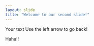 ```yaml
---
layout: slide
title: "Welcome to our second slide!"
---
```

Your text
Use the left arrow to go back!

Haha!!
